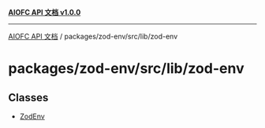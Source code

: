 [**AIOFC API 文档 v1.0.0**](../../../../../README.md)

***

[AIOFC API 文档](../../../../../modules.md) / packages/zod-env/src/lib/zod-env

# packages/zod-env/src/lib/zod-env

## Classes

- [ZodEnv](classes/ZodEnv.md)
